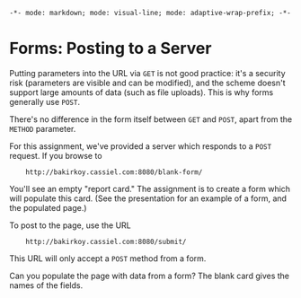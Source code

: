 `-*- mode: markdown; mode: visual-line; mode: adaptive-wrap-prefix; -*-`

# Forms: Posting to a Server

Putting parameters into the URL via `GET` is not good practice: it's a security risk (parameters are visible and can be modified), and the scheme doesn't support large amounts of data (such as file uploads). This is why forms generally use `POST`.

There's no difference in the form itself between `GET` and `POST`, apart from the `METHOD` parameter.

For this assignment, we've provided a server which responds to a `POST` request. If you browse to

        http://bakirkoy.cassiel.com:8080/blank-form/
        
You'll see an empty "report card." The assignment is to create a form which will populate this card. (See the presentation for an example of a form, and the populated page.)

To post to the page, use the URL

        http://bakirkoy.cassiel.com:8080/submit/

This URL will only accept a `POST` method from a form.

Can you populate the page with data from a form? The blank card gives the names of the fields.
